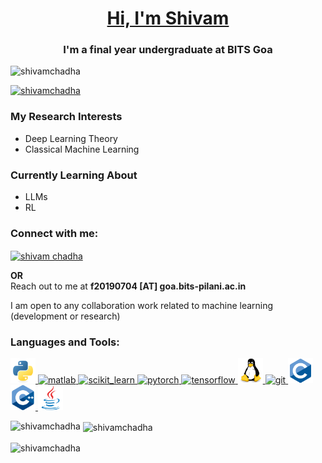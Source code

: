<h1 align="center"><a href="https://shivamchadha.github.io">Hi, I'm Shivam</a></h1>
<h3 align="center">I'm a final year undergraduate at BITS Goa</h3>



<p align="left"> <img src="https://komarev.com/ghpvc/?username=shivamchadha&label=Profile%20views&color=0e75b6&style=flat" alt="shivamchadha" /> </p>

<p align="left"> <a href="https://github.com/ryo-ma/github-profile-trophy"><img src="https://github-profile-trophy.vercel.app/?username=shivamchadha" alt="shivamchadha" /></a> </p>

### My Research Interests
- Deep Learning Theory
- Classical Machine Learning

### Currently Learning About
- LLMs
- RL



<h3 align="left">Connect with me:</h3>
<p align="left">
<a href="https://www.linkedin.com/in/shivamchadha/" target="blank"><img align="center" src="https://raw.githubusercontent.com/rahuldkjain/github-profile-readme-generator/master/src/images/icons/Social/linked-in-alt.svg" alt="shivam chadha" height="30" width="40" /></a>

**OR**  
Reach out to me at **f20190704 [AT] goa.bits-pilani.ac.in**

I am open to any collaboration work related to machine learning (development or research)
</p>

<h3 align="left">Languages and Tools:</h3>
<p align="left"> 
<a href="https://www.python.org" target="_blank" rel="noreferrer"> <img src="https://raw.githubusercontent.com/devicons/devicon/master/icons/python/python-original.svg" alt="python" width="40" height="40"/> </a> 
<a href="https://www.mathworks.com/products/matlab.html" target="_blank" rel="noreferrer"> <img src="https://cdn.jsdelivr.net/gh/devicons/devicon@latest/icons/matlab/matlab-original.svg" alt="matlab" width="40" height="40"/> </a> 
<a href="https://scikit-learn.org/" target="_blank" rel="noreferrer"> <img src="https://upload.wikimedia.org/wikipedia/commons/0/05/Scikit_learn_logo_small.svg" alt="scikit_learn" width="40" height="40"/> </a> 
<a href="https://pytorch.org/" target="_blank" rel="noreferrer"> <img src="https://www.vectorlogo.zone/logos/pytorch/pytorch-icon.svg" alt="pytorch" width="40" height="40"/> </a> 
<a href="https://www.tensorflow.org" target="_blank" rel="noreferrer"> <img src="https://www.vectorlogo.zone/logos/tensorflow/tensorflow-icon.svg" alt="tensorflow" width="40" height="40"/> </a>
<a href="https://www.linux.org/" target="_blank" rel="noreferrer"> <img src="https://raw.githubusercontent.com/devicons/devicon/master/icons/linux/linux-original.svg" alt="linux" width="40" height="40"/> </a> 
<a href="https://git-scm.com/" target="_blank" rel="noreferrer"> <img src="https://www.vectorlogo.zone/logos/git-scm/git-scm-icon.svg" alt="git" width="40" height="40"/> </a> 
<a href="https://www.cprogramming.com/" target="_blank" rel="noreferrer"> <img src="https://raw.githubusercontent.com/devicons/devicon/master/icons/c/c-original.svg" alt="c" width="40" height="40"/> </a> 
<a href="https://www.w3schools.com/cpp/" target="_blank" rel="noreferrer"> <img src="https://raw.githubusercontent.com/devicons/devicon/master/icons/cplusplus/cplusplus-original.svg" alt="cplusplus" width="40" height="40"/> </a> 
<a href="https://www.java.com" target="_blank" rel="noreferrer"> <img src="https://raw.githubusercontent.com/devicons/devicon/master/icons/java/java-original.svg" alt="java" width="40" height="40"/> </a> 

 </p>

<p><img align="left" src="https://github-readme-stats.vercel.app/api/top-langs?username=shivamchadha&show_icons=true&locale=en&layout=compact" alt="shivamchadha" /></p>

<p>&nbsp;<img align="center" src="https://github-readme-stats.vercel.app/api?username=shivamchadha&show_icons=true&locale=en" alt="shivamchadha" /></p>

<p><img align="center" src="https://github-readme-streak-stats.herokuapp.com/?user=shivamchadha&" alt="shivamchadha" /></p>
